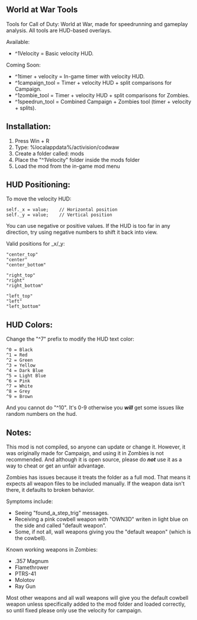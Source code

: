 World at War Tools
------------------

Tools for Call of Duty: World at War, made for speedrunning and gameplay analysis. All tools are HUD-based overlays.

Available:
- ^1Velocity           = Basic velocity HUD.

Coming Soon:
- ^1timer + velocity   = In-game timer with velocity HUD.
- ^1campaign_tool      = Timer + velocity HUD + split comparisons for Campaign.
- ^1zombie_tool        = Timer + velocity HUD + split comparisons for Zombies.
- ^1speedrun_tool      = Combined Campaign + Zombies tool (timer + velocity + splits).


Installation:
-------------
1. Press Win + R
2. Type: %localappdata%/activision/codwaw
3. Create a folder called: mods
4. Place the "^1Velocity" folder inside the mods folder
5. Load the mod from the in-game mod menu


HUD Positioning:
----------------
To move the velocity HUD:

    self._x = value;    // Horizontal position
    self._y = value;    // Vertical position

You can use negative or positive values. If the HUD is too far in any direction, try using negative numbers to shift it back into view.

Valid positions for _x/_y:

    "center_top"
    "center"
    "center_bottom"
    
    "right_top"
    "right"
    "right_bottom"
    
    "left_top"
    "left"
    "left_bottom"


HUD Colors:
-----------
Change the "^7" prefix to modify the HUD text color:

    ^0 = Black
    ^1 = Red
    ^2 = Green
    ^3 = Yellow
    ^4 = Dark Blue
    ^5 = Light Blue
    ^6 = Pink
    ^7 = White
    ^8 = Grey
    ^9 = Brown

And you cannot do "^10". It's 0-9 otherwise you ***will*** get some issues like random numbers on the hud.

Notes:
------
This mod is not compiled, so anyone can update or change it. However, it was originally made for Campaign, and using it in Zombies is not recommended. And although it is open source, please do ***not*** use it as a way to cheat or get an unfair advantage.

Zombies has issues because it treats the folder as a full mod. That means it expects all weapon files to be included manually. If the weapon data isn't there, it defaults to broken behavior.

Symptoms include:
- Seeing "found_a_step_trig" messages.
- Receiving a pink cowbell weapon with "OWN3D" writen in light blue on the side and called "default weapon".
- Some, if not all, wall weapons giving you the "default weapon" (which is the cowbell).

Known working weapons in Zombies:
- .357 Magnum
- Flamethrower
- PTRS-41
- Molotov
- Ray Gun

Most other weapons and all wall weapons will give you the default cowbell weapon unless specifically added to the mod folder and loaded correctly, so until fixed please only use the velocity for campaign.
